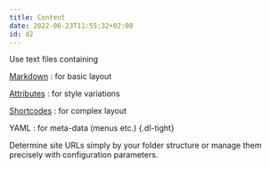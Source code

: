 ```yaml
---
title: Content
date: 2022-06-23T11:55:32+02:00
id: d2
---
```


Use text files containing

[Markdown](/doc/intro/markdown)
: for basic layout

[Attributes](/doc/attribute)
: for style variations

[Shortcodes](/doc/shortcode)
: for complex layout

YAML
: for meta-data (menus etc.)
{.dl-tight}

Determine site URLs simply by your folder structure or manage them precisely with configuration parameters.
